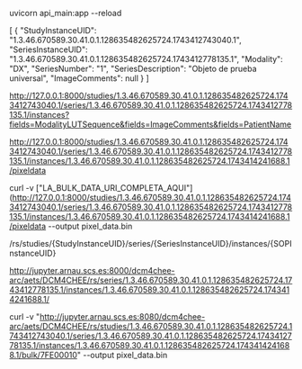 uvicorn api_main:app --reload

[
  {
    "StudyInstanceUID": "1.3.46.670589.30.41.0.1.128635482625724.1743412743040.1",
    "SeriesInstanceUID": "1.3.46.670589.30.41.0.1.128635482625724.1743412778135.1",
    "Modality": "DX",
    "SeriesNumber": "1",
    "SeriesDescription": "Objeto de prueba universal",
    "ImageComments": null
  }
]

http://127.0.0.1:8000/studies/1.3.46.670589.30.41.0.1.128635482625724.1743412743040.1/series/1.3.46.670589.30.41.0.1.128635482625724.1743412778135.1/instances?fields=ModalityLUTSequence&fields=ImageComments&fields=PatientName

http://127.0.0.1:8000/studies/1.3.46.670589.30.41.0.1.128635482625724.1743412743040.1/series/1.3.46.670589.30.41.0.1.128635482625724.1743412778135.1/instances/1.3.46.670589.30.41.0.1.128635482625724.1743414241688.1/pixeldata

curl -v ["LA_BULK_DATA_URI_COMPLETA_AQUI"](http://127.0.0.1:8000/studies/1.3.46.670589.30.41.0.1.128635482625724.1743412743040.1/series/1.3.46.670589.30.41.0.1.128635482625724.1743412778135.1/instances/1.3.46.670589.30.41.0.1.128635482625724.1743414241688.1/pixeldata --output pixel_data.bin 

/rs/studies/{StudyInstanceUID}/series/{SeriesInstanceUID}/instances/{SOPInstanceUID}

http://jupyter.arnau.scs.es:8000/dcm4chee-arc/aets/DCM4CHEE/rs/series/1.3.46.670589.30.41.0.1.128635482625724.1743412778135.1/instances/1.3.46.670589.30.41.0.1.128635482625724.1743414241688.1/



curl -v "http://jupyter.arnau.scs.es:8080/dcm4chee-arc/aets/DCM4CHEE/rs/studies/1.3.46.670589.30.41.0.1.128635482625724.1743412743040.1/series/1.3.46.670589.30.41.0.1.128635482625724.1743412778135.1/instances/1.3.46.670589.30.41.0.1.128635482625724.1743414241688.1/bulk/7FE00010" --output pixel_data.bin